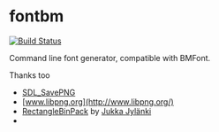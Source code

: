 # fontbm
[![Build Status](https://travis-ci.org/vladimirgamalian/fontbm.svg)](https://travis-ci.org/vladimirgamalian/fontbm)

Command line font generator, compatible with BMFont.


Thanks too

* [SDL_SavePNG](https://github.com/driedfruit/SDL_SavePNG)
* [www.libpng.org](http://www.libpng.org/)
* [RectangleBinPack](https://github.com/juj/RectangleBinPack) by [Jukka Jylänki](https://github.com/juj)
* 
